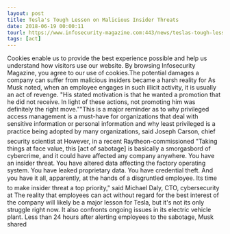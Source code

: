 ```yaml
---
layout: post
title: Tesla's Tough Lesson on Malicious Insider Threats
date: 2018-06-19 00:00:11
tourl: https://www.infosecurity-magazine.com:443/news/teslas-tough-lesson-on-malicious/
tags: [act]
---
```

Cookies enable us to provide the best experience possible and help us understand how visitors use our website. By browsing Infosecurity Magazine, you agree to our use of cookies.The potential damages a company can suffer from malicious insiders became a harsh reality for As Musk noted, when an employee engages in such illicit activity, it is usually an act of revenge. "His stated motivation is that he wanted a promotion that he did not receive. In light of these actions, not promoting him was definitely the right move.""This is a major reminder as to why privileged access management is a must-have for organizations that deal with sensitive information or personal information and why least privileged is a practice being adopted by many organizations, said Joseph Carson, chief security scientist at However, in a recent Raytheon-commissioned "Taking things at face value, this [act of sabotage] is basically a smorgasbord of cybercrime, and it could have affected any company anywhere. You have an insider threat. You have altered data affecting the factory operating system. You have leaked proprietary data. You have credential theft. And you have it all, apparently, at the hands of a disgruntled employee. Its time to make insider threat a top priority," said Michael Daly, CTO, cybersecurity at The reality that employees can act without regard for the best interest of the company will likely be a major lesson for Tesla, but it's not its only struggle right now. It also confronts ongoing issues in its electric vehicle plant. Less than 24 hours after alerting employees to the sabotage, Musk shared 